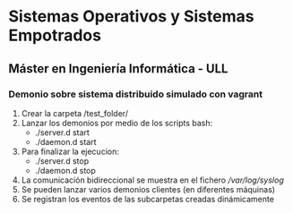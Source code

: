 
# Sistemas Operativos y Sistemas Empotrados
## Máster en Ingeniería Informática - ULL 

### Demonio sobre sistema distribuido simulado con vagrant

1. Crear la carpeta /test_folder/
2. Lanzar los demonios por medio de los scripts bash:
   - ./server.d start
   - ./daemon.d start
3. Para finalizar la ejecucion:
	- ./server.d stop
	- ./daemon.d stop
4. La comunicación bidireccional se muestra en el fichero */var/log/syslog*
5. Se pueden lanzar varios demonios clientes (en diferentes máquinas)
6. Se registran los eventos de las subcarpetas creadas dinámicamente